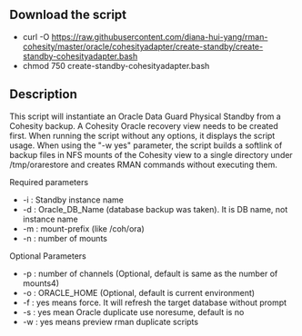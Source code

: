 ## Download the script
- curl -O https://raw.githubusercontent.com/diana-hui-yang/rman-cohesity/master/oracle/cohesityadapter/create-standby/create-standby-cohesityadapter.bash
- chmod 750 create-standby-cohesityadapter.bash

## Description
This script will instantiate an Oracle Data Guard Physical Standby from a Cohesity backup. A Cohesity Oracle recovery view needs to be created first. When running the script without any options, it displays the script usage. When using the "-w yes" parameter, the script builds a softlink of backup files in NFS mounts of the Cohesity view to a single directory under /tmp/orarestore and creates RMAN commands without executing them.

Required parameters

- -i : Standby instance name
- -d : Oracle_DB_Name (database backup was taken). It is DB name, not instance name
- -m : mount-prefix (like /coh/ora)
- -n : number of mounts
 
 Optional Parameters
- -p : number of channels (Optional, default is same as the number of mounts4)
- -o : ORACLE_HOME (Optional, default is current environment)
- -f : yes means force. It will refresh the target database without prompt
- -s : yes mean Oracle duplicate use noresume, default is no
- -w : yes means preview rman duplicate scripts
